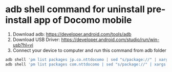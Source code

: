 # adb shell command for uninstall pre-install app of Docomo mobile
1. Download adb: https://developer.android.com/tools/adb
2. Download USB Driver: https://developer.android.com/studio/run/win-usb?hl=vi
3. Connect your device to computer and run this command from adb folder
```sh
adb shell 'pm list packages jp.co.nttdocomo | sed "s/package://" | xargs -r -n1 pm uninstall -k --user 0'
adb shell 'pm list packages com.nttdocomo | sed "s/package://" | xargs -r -n1 pm uninstall -k --user 0'
```
